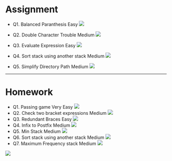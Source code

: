 # Assignment

- Q1. Balanced Paranthesis Easy [![](https://img.shields.io/badge/-EASY-green)]()

- Q2. Double Character Trouble Medium [![](https://img.shields.io/badge/-MEDIUM-yellow)]()

- Q3. Evaluate Expression Easy [![](https://img.shields.io/badge/-EASY-green)]()

- Q4. Sort stack using another stack Medium [![](https://img.shields.io/badge/-MEDIUM-yellow)]()

- Q5. Simplify Directory Path Medium [![](https://img.shields.io/badge/-MEDIUM-yellow)]()

*** 

# Homework

- Q1. Passing game Very Easy [![](https://img.shields.io/badge/-EASY-green)]()
- Q2. Check two bracket expressions Medium [![](https://img.shields.io/badge/-MEDIUM-yellow)]()
- Q3. Redundant Braces Easy [![](https://img.shields.io/badge/-EASY-green)]()
- Q4. Infix to Postfix Medium [![](https://img.shields.io/badge/-MEDIUM-yellow)]()
- Q5. Min Stack Medium [![](https://img.shields.io/badge/-MEDIUM-yellow)]()
- Q6. Sort stack using another stack Medium [![](https://img.shields.io/badge/-MEDIUM-yellow)]()
- Q7. Maximum Frequency stack Medium [![](https://img.shields.io/badge/-MEDIUM-yellow)]()

[![](https://img.shields.io/badge/github-blue?style=for-the-badge)](https://github.com/pashmash372)

